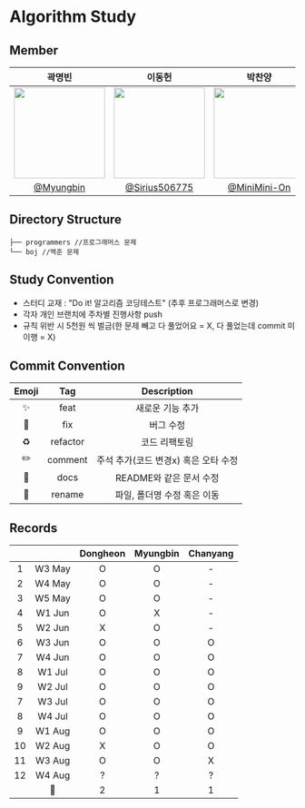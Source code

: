 # Algorithm Study

## Member
|                                   곽명빈                                     |                                       이동헌                                        |      박찬양      |                                                                               
|:--------------------------------------------------------------------------------:|:--------------------------------------------------------------------------------:|:--------------------------------------------------------------------------------:|
| <img width="160px" src="https://avatars.githubusercontent.com/u/62679812?v=4" /> | <img width="160px" src="https://avatars.githubusercontent.com/u/80760160?v=4" /> | <img width="160px" src="https://avatars.githubusercontent.com/u/120891914?v=4" /> | 
|                 [@Myungbin](https://github.com/Myungbin)                 |                      [@Sirius506775](https://github.com/Sirius506775)                      |                     [@MiniMini-On](https://github.com/MiniMini-On)                      |    
   

## Directory Structure
```
├── programmers //프로그래머스 문제
└── boj //백준 문제
```


## Study Convention
- 스터디 교재 :  "Do it! 알고리즘 코딩테스트" (추후 프로그래머스로 변경)
- 각자 개인 브랜치에 주차별 진행사항 push
- 규칙 위반 시 5천원 씩 벌금(한 문제 빼고 다 풀었어요 = X, 다 풀었는데 commit 미이행 = X)

## Commit Convention
| Emoji  | Tag |  Description         |
|:-:|:------:|:--------:|
| ✨  | feat |     새로운 기능 추가    |
| 🐛  | fix |     버그 수정    |
| ♻️  | refactor |     코드 리팩토링    |
| ✏️ |     comment   | 주석 추가(코드 변경x) 혹은 오타 수정 |
| 📝  | docs |     README와 같은 문서 수정    |
| 🚚  | rename |     파일, 폴더명 수정 혹은 이동    |


  

## Records
|   |        | Dongheon | Myungbin | Chanyang |
|:-:|:------:|:--------:|:--------:|:--------:|
| 1 | W3 May |     O    |     O    |     -    |
| 2 | W4 May |     O    |     O    |     -    |
| 3 | W5 May |     O    |     O    |     -    |
| 4 | W1 Jun |     O    |     X    |     -    |
| 5 | W2 Jun |     X    |     O    |     -    |
| 6 | W3 Jun |     O    |     O    |     O    |
| 7 | W4 Jun |     O    |     O    |     O    |
| 8 | W1 Jul |     O    |     O    |     O    |
| 9 | W2 Jul |     O    |     O    |     O    |
| 7 | W3 Jul |     O    |     O    |     O    |
| 8 | W4 Jul |     O    |     O    |     O    |
| 9 | W1 Aug |     O    |     O    |     O    |
| 10 | W2 Aug |     X    |     O    |     O    |
| 11 | W3 Aug |     O    |     O    |     X    |
| 12 | W4 Aug |     ?    |     ?    |     ?    |
|   | 💸    |        2 |        1 |        1 |
